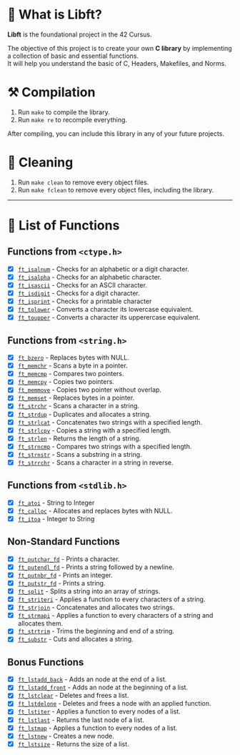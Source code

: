 # 🦊 What is Libft?

**Libft** is the foundational project in the 42 Cursus.

The objective of this project is to create your own **C library** by implementing a collection of basic and essential functions. \
It will help you understand the basic of C, Headers, Makefiles, and Norms.

# ⚒️ Compilation

1. Run `make` to compile the library.
2. Run `make re` to recompile everything.

After compiling, you can include this library in any of your future projects.

# 🧼 Cleaning

1. Run `make clean` to remove every object files.
2. Run `make fclean` to remove every object files, including the library.

---

# 📑 List of Functions

## Functions from `<ctype.h>`

- [x] [`ft_isalnum`](https://github.com/flmarsou/libft/blob/main/ft_isalnum.c) - Checks for an alphabetic or a digit character.
- [x] [`ft_isalpha`](https://github.com/flmarsou/libft/blob/main/ft_isalpha.c) - Checks for an alphabetic character.
- [x] [`ft_isascii`](https://github.com/flmarsou/libft/blob/main/ft_isascii.c) - Checks for an ASCII character.
- [x] [`ft_isdigit`](https://github.com/flmarsou/libft/blob/main/ft_isdigit.c) - Checks for a digit character.
- [x] [`ft_isprint`](https://github.com/flmarsou/libft/blob/main/ft_isprint.c) - Checks for a printable character
- [x] [`ft_tolower`](https://github.com/flmarsou/libft/blob/main/ft_tolower.c) - Converts a character its lowercase equivalent.
- [x] [`ft_toupper`](https://github.com/flmarsou/libft/blob/main/ft_toupper.c) - Converts a character its upperercase equivalent.

## Functions from `<string.h>`

- [x] [`ft_bzero`](https://github.com/flmarsou/libft/blob/main/ft_bzero.c) - Replaces bytes with NULL.
- [x] [`ft_memchr`](https://github.com/flmarsou/libft/blob/main/ft_memchr.c) - Scans a byte in a pointer.
- [x] [`ft_memcmp`](https://github.com/flmarsou/libft/blob/main/ft_memcmp.c) - Compares two pointers.
- [x] [`ft_memcpy`](https://github.com/flmarsou/libft/blob/main/ft_memcpy.c) - Copies two pointers.
- [x] [`ft_memmove`](https://github.com/flmarsou/libft/blob/main/ft_memmove.c) - Copies two pointer without overlap.
- [x] [`ft_memset`](https://github.com/flmarsou/libft/blob/main/ft_memset.c) - Replaces bytes in a pointer.
- [x] [`ft_strchr`](https://github.com/flmarsou/libft/blob/main/ft_strchr.c) - Scans a character in a string.
- [x] [`ft_strdup`](https://github.com/flmarsou/libft/blob/main/ft_strdup.c) - Duplicates and allocates a string.
- [x] [`ft_strlcat`](https://github.com/flmarsou/libft/blob/main/ft_strlcat.c) - Concatenates two strings with a specified length.
- [x] [`ft_strlcpy`](https://github.com/flmarsou/libft/blob/main/ft_strlcpy.c) - Copies a string with a specified length.
- [x] [`ft_strlen`](https://github.com/flmarsou/libft/blob/main/ft_strlen.c) - Returns the length of a string.
- [x] [`ft_strncmp`](https://github.com/flmarsou/libft/blob/main/ft_strncmp.c) - Compares two strings with a specified length.
- [x] [`ft_strnstr`](https://github.com/flmarsou/libft/blob/main/ft_strnstr.c) - Scans a substring in a string.
- [x] [`ft_strrchr`](https://github.com/flmarsou/libft/blob/main/ft_strrchr.c) - Scans a character in a string in reverse.

## Functions from `<stdlib.h>`

- [x] [`ft_atoi`](https://github.com/flmarsou/libft/blob/main/ft_atoi.c) - String to Integer
- [x] [`ft_calloc`](https://github.com/flmarsou/libft/blob/main/ft_calloc.c) - Allocates and replaces bytes with NULL.
- [x] [`ft_itoa`](https://github.com/flmarsou/libft/blob/main/ft_itoa.c) - Integer to String

## Non-Standard Functions

- [x] [`ft_putchar_fd`](https://github.com/flmarsou/libft/blob/main/ft_putchar_fd.c) - Prints a character.
- [x] [`ft_putendl_fd`](https://github.com/flmarsou/libft/blob/main/ft_putendl_fd.c) - Prints a string followed by a newline.
- [x] [`ft_putnbr_fd`](https://github.com/flmarsou/libft/blob/main/ft_putnbr_fd.c) - Prints an integer.
- [x] [`ft_putstr_fd`](https://github.com/flmarsou/libft/blob/main/ft_putstr_fd.c) - Prints a string.
- [x] [`ft_split`](https://github.com/flmarsou/libft/blob/main/ft_split.c) - Splits a string into an array of strings.
- [x] [`ft_striteri`](https://github.com/flmarsou/libft/blob/main/ft_striteri.c) - Applies a function to every characters of a string.
- [x] [`ft_strjoin`](https://github.com/flmarsou/libft/blob/main/ft_strjoin.c) - Concatenates and allocates two strings.
- [x] [`ft_strmapi`](https://github.com/flmarsou/libft/blob/main/ft_strmapi.c) - Applies a function to every characters of a string and allocates them.
- [x] [`ft_strtrim`](https://github.com/flmarsou/libft/blob/main/ft_strtrim.c) - Trims the beginning and end of a string.
- [x] [`ft_substr`](https://github.com/flmarsou/libft/blob/main/ft_substr.c) - Cuts and allocates a string.

## Bonus Functions

- [x] [`ft_lstadd_back`](https://github.com/flmarsou/libft/blob/main/ft_lstadd_back.c) - Adds an node at the end of a list.
- [x] [`ft_lstadd_front`](https://github.com/flmarsou/libft/blob/main/ft_lstadd_front.c) - Adds an node at the beginning of a list.
- [x] [`ft_lstclear`](https://github.com/flmarsou/libft/blob/main/ft_lstclear.c) - Deletes and frees a list.
- [x] [`ft_lstdelone`](https://github.com/flmarsou/libft/blob/main/ft_lstdelone.c) - Deletes and frees a node with an applied function.
- [x] [`ft_lstiter`](https://github.com/flmarsou/libft/blob/main/ft_lstiter.c) - Applies a function to every nodes of a list.
- [x] [`ft_lstlast`](https://github.com/flmarsou/libft/blob/main/ft_lstlast.c) - Returns the last node of a list.
- [x] [`ft_lstmap`](https://github.com/flmarsou/libft/blob/main/ft_lstmap.c) - Applies a function to every nodes of a list.
- [x] [`ft_lstnew`](https://github.com/flmarsou/libft/blob/main/ft_lstnew.c) - Creates a new node.
- [x] [`ft_lstsize`](https://github.com/flmarsou/libft/blob/main/ft_lstsize.c) - Returns the size of a list.
